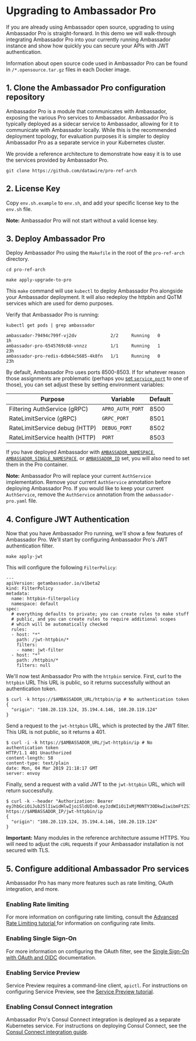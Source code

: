 # Upgrading to Ambassador Pro

If you are already using Ambassador open source, upgrading to using Ambassador Pro is straight-forward. In this demo we will walk-through integrating Ambassador Pro into your currently running Ambassador instance and show how quickly you can secure your APIs with JWT authentication.

Information about open source code used in Ambassador Pro can be found in `/*.opensource.tar.gz` files in each Docker image.

## 1. Clone the Ambassador Pro configuration repository

Ambassador Pro is a module that communicates with Ambassador, exposing the various Pro services to Ambassador. Ambassador Pro is typically deployed as a sidecar service to Ambassador, allowing for it to communicate with Ambassador locally. While this is the recommended deployment topology, for evaluation purposes it is simpler to deploy Ambassador Pro as a separate service in your Kubernetes cluster. 

We provide a reference architecture to demonstrate how easy it is to use the services provided by Ambassador Pro. 

```
git clone https://github.com/datawire/pro-ref-arch
```

## 2. License Key

Copy `env.sh.example` to `env.sh`, and add your specific license key to the `env.sh` file.

**Note:** Ambassador Pro will not start without a valid license key.

## 3. Deploy Ambassador Pro

Deploy Ambassador Pro using the `Makefile` in the root of the `pro-ref-arch` directory.

```
cd pro-ref-arch

make apply-upgrade-to-pro
```

This `make` command will use `kubectl` to deploy Ambassador Pro alongside your Ambassador deployment. It will also redeploy the httpbin and QoTM services which are used for demo purposes.

Verify that Ambassador Pro is running:

```
kubectl get pods | grep ambassador

ambassador-79494c799f-vj2dv             2/2     Running   0          1h
ambassador-pro-6545769c68-vnnzz         1/1     Running   1          23h
ambassador-pro-redis-6db64c5685-4k8fn   1/1     Running   0          23h
```

By default, Ambassador Pro uses ports 8500-8503.  If for whatever
reason those assignments are problematic (perhaps you [set
`service_port`](/reference/running/#running-as-non-root) to one of
those), you can set adjust these by setting environment variables:

| Purpose                        | Variable         | Default |
| ---                            | ---              | ---     |
| Filtering AuthService (gRPC)   | `APRO_AUTH_PORT` | 8500    |
| RateLimitService (gRPC)        | `GRPC_PORT`      | 8501    |
| RateLimitService debug (HTTP)  | `DEBUG_PORT`     | 8502    |
| RateLimitService health (HTTP) | `PORT`           | 8503    |

If you have deployed Ambassador with
[`AMBASSADOR_NAMESPACE`, `AMBASSADOR_SINGLE_NAMESPACE`](/reference/running/#namespaces), or
[`AMBASSADOR_ID`](/reference/running/#ambassador_id)
set, you will also need to set them in the Pro container.

**Note:** Ambassador Pro will replace your current `AuthService` implementation. Remove your current `AuthService` annotation before deploying Ambassador Pro. If you would like to keep your current `AuthService`, remove the `AuthService` annotation from the `ambassador-pro.yaml` file.


## 4. Configure JWT Authentication

Now that you have Ambassador Pro running, we'll show a few features of Ambassador Pro. We'll start by configuring Ambassador Pro's JWT authentication filter.

```
make apply-jwt
```

This will configure the following `FilterPolicy`:

```
---
apiVersion: getambassador.io/v1beta2
kind: FilterPolicy
metadata:
  name: httpbin-filterpolicy
  namespace: default
spec:
  # everything defaults to private; you can create rules to make stuff
  # public, and you can create rules to require additional scopes
  # which will be automatically checked
  rules:
  - host: "*"
    path: /jwt-httpbin/*
    filters:
    - name: jwt-filter
  - host: "*"
    path: /httpbin/*
    filters: null
```


We'll now test Ambassador Pro with the `httpbin` service. First, curl to the `httpbin` URL This URL is public, so it returns successfully without an authentication token.

```
$ curl -k https://$AMBASSADOR_URL/httpbin/ip # No authentication token
{
  "origin": "108.20.119.124, 35.194.4.146, 108.20.119.124"
}
```

Send a request to the `jwt-httpbin` URL, which is protected by the JWT filter. This URL is not public, so it returns a 401.

```
$ curl -i -k https://$AMBASSADOR_URL/jwt-httpbin/ip # No authentication token
HTTP/1.1 401 Unauthorized
content-length: 58
content-type: text/plain
date: Mon, 04 Mar 2019 21:18:17 GMT
server: envoy
```

Finally, send a request with a valid JWT to the `jwt-httpbin` URL, which will return successfully.

```
$ curl -k --header "Authorization: Bearer eyJhbGciOiJub25lIiwidHlwIjoiSldUIn0.eyJzdWIiOiIxMjM0NTY3ODkwIiwibmFtZSI6IkpvaG4gRG9lIiwiaWF0IjoxNTE2MjM5MDIyfQ." https://$AMBASSADOR_IP/jwt-httpbin/ip
{
  "origin": "108.20.119.124, 35.194.4.146, 108.20.119.124"
}
```

**Important:** Many modules in the reference architecture assume HTTPS. You will need to adjust the `cURL` requests if your Ambassador installation is not secured with TLS.

## 5. Configure additional Ambassador Pro services

Ambassador Pro has many more features such as rate limiting, OAuth integration, and more.

### Enabling Rate limiting

For more information on configuring rate limiting, consult the [Advanced Rate Limiting tutorial ](/user-guide/advanced-rate-limiting) for information on configuring rate limits.

### Enabling Single Sign-On

 For more information on configuring the OAuth filter, see the [Single Sign-On with OAuth and OIDC](/user-guide/oauth-oidc-auth) documentation.

### Enabling Service Preview

Service Preview requires a command-line client, `apictl`. For instructions on configuring Service Preview, see the [Service Preview tutorial](/docs/dev-guide/service-preview).

### Enabling Consul Connect integration

Ambassador Pro's Consul Connect integration is deployed as a separate Kubernetes service. For instructions on deploying Consul Connect, see the [Consul Connect integration guide](/user-guide/consul-connect-ambassador).
